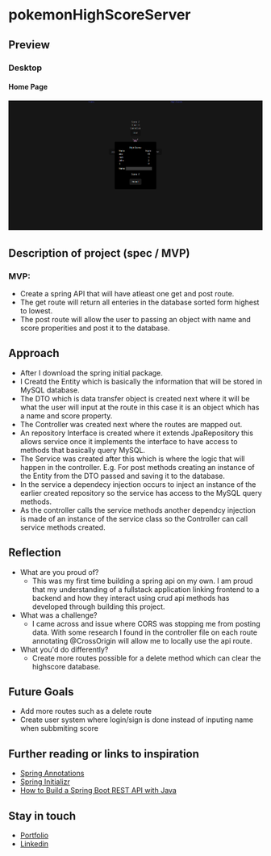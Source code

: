 # pokemonHighScoreServer

## Preview

### Desktop
#### Home Page
![Screenshot](./screenshot/pokemon-high-score-spring-thumbnail.png)


## Description of project (spec / MVP)


### MVP:
  - Create a spring API that will have atleast one get and post route.
  - The get route will return all enteries in the database sorted form highest to lowest.
  - The post route will allow the user to passing an object with name and score properities and post it to the database.


## Approach

* After I download the spring initial package.
* I Creatd the Entity which is basically the information that will be stored in MySQL database.
* The DTO which is data transfer object is created next where it will be what the user will input at the route in this case it is an object which has a name and score property.
* The Controller was created next where the routes are mapped out.
* An repository Interface is created where it extends JpaRepository this allows service once it implements the interface to have access to methods that basically query MySQL.
* The Service was created after this which is where the logic that will happen in the controller. E.g. For post methods creating an instance of the Entity from the DTO passed and saving it to the database.
* In the service a dependecy injection occurs to inject an instance of the earlier created repository so the service has access to the MySQL query methods.
* As the controller calls the service methods another dependcy injection is made of an instance of the service class so the Controller can call service methods created.


## Reflection
* What are you proud of? 
  - This was my first time building a spring api on my own. I am proud that my understanding of a fullstack application linking frontend to a backend and how they interact using crud api methods has developed through building this project.
* What was a challenge?
  - I came across and issue where CORS was stopping me from posting data. With some research I found in the controller file on each route annotating @CrossOrigin will allow me to locally use the api route.
* What you'd do differently?
  - Create more routes possible for a delete method which can clear the highscore database.

## Future Goals

* Add more routes such as a delete route
* Create user system where login/sign is done instead of inputing name when subbmiting score


## Further reading or links to inspiration

*  [Spring Annotations]( https://www.techferry.com/articles/spring-annotations.html)
*  [Spring Initializr]( https://start.spring.io/)
*  [How to Build a Spring Boot REST API with Java]( https://hevodata.com/learn/spring-boot-rest-api/)

## Stay in touch

*  [Portfolio]( https://edric-khoo.vercel.app/)
*  [Linkedin]( https://www.linkedin.com/in/edric-khoo-98881b173/)


